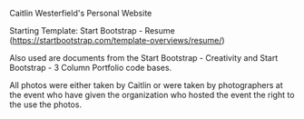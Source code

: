 Caitlin Westerfield's Personal Website

Starting Template: Start Bootstrap - Resume (https://startbootstrap.com/template-overviews/resume/)

Also used are documents from the Start Bootstrap - Creativity and Start Bootstrap - 3 Column Portfolio code bases.

All photos were either taken by Caitlin or were taken by photographers at the event who have given the organization who hosted the event the right to the use the photos. 
